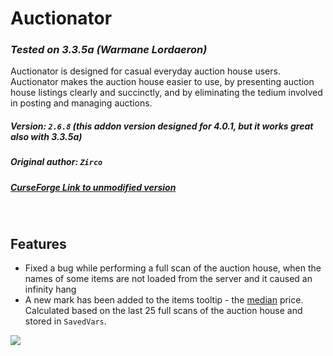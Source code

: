 # Auctionator
### _Tested on 3.3.5a (Warmane Lordaeron)_

Auctionator is designed for casual everyday auction house users. Auctionator makes the auction house easier to use, by presenting auction house listings clearly and succinctly, and by eliminating the tedium involved in posting and managing auctions.
##### Version: `2.6.8` (this addon version designed for 4.0.1, but it works great also with 3.3.5a)
##### Original author: `Zirco`
##### [CurseForge Link to unmodified version](https://www.curseforge.com/wow/addons/auctionator/files/469905)  
 
## Features

- Fixed a bug while performing a full scan of the auction house, when the names of some items are not loaded from the server and it caused an infinity hang
- A new mark has been added to the items tooltip - the [median](https://en.wikipedia.org/wiki/Median) price. Calculated based on the last 25 full scans of the auction house and stored in `SavedVars`.

![](https://i115.fastpic.org/big/2021/0926/e6/020ebdf2dfa301ea50233b5315c318e6.png)
